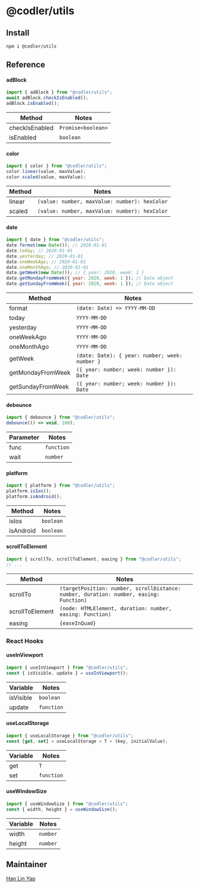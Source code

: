 # @codler/utils

## Install

```bash
npm i @codler/utils
```

## Reference

#### adBlock

```js
import { adBlock } from "@codler/utils";
await adBlock.checkIsEnabled();
adBlock.isEnabled();
```

| Method         | Notes              |
| -------------- | ------------------ |
| checkIsEnabled | `Promise<boolean>` |
| isEnabled      | `boolean`          |

#### color

```js
import { color } from "@codler/utils";
color.linear(value, maxValue);
color.scaled(value, maxValue);
```

| Method | Notes                                         |
| ------ | --------------------------------------------- |
| linear | `(value: number, maxValue: number): hexColor` |
| scaled | `(value: number, maxValue: number): hexColor` |

#### date

```js
import { date } from "@codler/utils";
date.format(new Date()); // 2020-01-01
date.today; // 2020-01-01
date.yesterday; // 2020-01-01
date.oneWeekAgo; // 2020-01-01
date.oneMonthAgo; // 2020-01-01
date.getWeek(new Date()); // { year: 2020, week: 1 }
date.getMondayFromWeek({ year: 2020, week: 1 }); // Date object
date.getSundayFromWeek({ year: 2020, week: 1 }); // Date object
```

| Method            | Notes                                          |
| ----------------- | ---------------------------------------------- |
| format            | `(date: Date) => YYYY-MM-DD`                   |
| today             | `YYYY-MM-DD`                                   |
| yesterday         | `YYYY-MM-DD`                                   |
| oneWeekAgo        | `YYYY-MM-DD`                                   |
| oneMonthAgo       | `YYYY-MM-DD`                                   |
| getWeek           | `(date: Date): { year: number; week: number }` |
| getMondayFromWeek | `({ year: number; week: number }): Date`       |
| getSundayFromWeek | `({ year: number; week: number }): Date`       |

#### debounce

```js
import { debounce } from "@codler/utils";
debounce(() => void, 100);
```

| Parameter | Notes      |
| --------- | ---------- |
| func      | `function` |
| wait      | `number`   |

#### platform

```js
import { platform } from "@codler/utils";
platform.isIos();
platform.isAndroid();
```

| Method    | Notes     |
| --------- | --------- |
| isIos     | `boolean` |
| isAndroid | `boolean` |

#### scrollToElement

```js
import { scrollTo, scrollToElement, easing } from "@codler/utils";
// ...
```

| Method          | Notes                                                                                  |
| --------------- | -------------------------------------------------------------------------------------- |
| scrollTo        | `(targetPosition: number, scrollDistance: number, duration: number, easing: Function)` |
| scrollToElement | `(node: HTMLElement, duration: number, easing: Function)`                              |
| easing          | `{easeInQuad}`                                                                         |

### React Hooks

#### useInViewport

```js
import { useInViewport } from "@codler/utils";
const { isVisible, update } = useInViewport();
```

| Variable  | Notes      |
| --------- | ---------- |
| isVisible | `boolean`  |
| update    | `function` |

#### useLocalStorage

```js
import { useLocalStorage } from "@codler/utils";
const [get, set] = useLocalStorage < T > (key, initialValue);
```

| Variable | Notes      |
| -------- | ---------- |
| get      | `T`        |
| set      | `function` |

#### useWindowSize

```js
import { useWindowSize } from "@codler/utils";
const { width, height } = useWindowSize();
```

| Variable | Notes    |
| -------- | -------- |
| width    | `number` |
| height   | `number` |

## Maintainer

[Han Lin Yap](https://github.com/codler)
